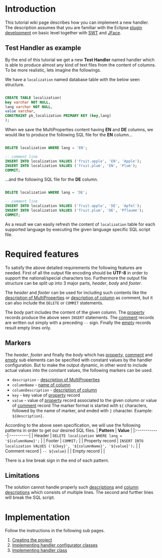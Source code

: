 # Introduction #
This tutorial wiki page describes how you can implement a new handler. The description assumes that you are familiar with the Eclipse [plugin development](http://www.eclipse.org/pde/) on basic level together with [SWT](http://www.eclipse.org/swt/) and [JFace](http://wiki.eclipse.org/JFace).

## Test Handler as example ##
By the end of this tutorial we get a new **Test Handler** named handler which is able to produce almost any kind of text files from the content of columns. To be more realistic, lets imagine the followings.

We have a `localization` named database table with the below seen structure.
```sql

CREATE TABLE localization(
key varchar NOT NULL,
lang varchar NOT NULL,
value varchar,
CONSTRAINT pk_localization PRIMARY KEY (key,lang)
);
```
When we save the MultiProperties content having **EN** and **DE** columns, we would like to produce the following SQL file for the **EN** column...
```sql

DELETE localization WHERE lang = 'EN';

-- comment line
INSERT INTO localization VALUES ('fruit.apple', 'EN', 'Apple');
INSERT INTO localization VALUES ('fruit.plum', 'EN', 'Plum');
COMMIT;
```
...and the following SQL file for the **DE** column.
```sql

DELETE localization WHERE lang = 'DE';

-- comment line
INSERT INTO localization VALUES ('fruit.apple', 'DE', 'Apfel');
INSERT INTO localization VALUES ('fruit.plum', 'DE', 'Pflaume');
COMMIT;
```
As a result we can easily refresh the content of `localization` table for each supported language by executing the given language specific SQL script file.

# Required features #
To satisfy the above detailed requirements the following features are needed. First of all the output file encoding should be **UTF-8** in order to support the national/special characters too. Furthermore the output file structure can be split up into 3 major parts, _header_, _body_ and _footer_.

The _header_ and _footer_ can be used for including such contents like the [description of MultiProperties](FeaturesOfEditor#Overview.md) or [description of column](FeaturesOfEditor#Columns.md) as comment, but it can also include the `DELETE` or `COMMIT` statements.

The _body_ part includes the content of the given column. The [property](Records#Property.md) records produce the above seen `INSERT` statements. The [comment](Records#Comment.md) records are written out simply with a preceding `--` sign. Finally the [empty](Records#Empty.md) records result empty lines only.

## Markers ##
The _header_, _footer_ and finally the _body_ which has [property](Records#Property.md), [comment](Records#Comment.md) and [empty](Records#Empty.md) sub elements can be specified with constant values by the handler configuration. But to make the output dynamic, in other word to include actual values into the constant values, the following markers can be used.
  * `description` - [description of MultiProperties](FeaturesOfEditor#Overview.md)
  * `columnName` - [name of column](FeaturesOfEditor#Columns.md)
  * `columnDescription` - [description of column](FeaturesOfEditor#Columns.md)
  * `key` - key value of [property](Records#Property.md) record
  * `value` - value of [property](Records#Property.md) record associated to the given column or value of [comment](Records#Comment.md) record
The marker format is started with `${` characters, followed by the name of marker, and ended with `}` character. Example: `${description}`.

According to the above seen specification, we will use the following patterns in order to get our desired SQL files.
| **Pattern** | **Value** |
|:------------|:----------|
| Header      | `DELETE localization WHERE lang = '${columnName}';` |
| Footer      | `COMMIT;` |
| Property record | `INSERT INTO localization VALUES ('${key}', '${columnName}', '${value}');` |
| Comment record | `-- ${value}` |
| Empty record |           |

There is a line break sign in the end of each pattern.

## Limitations ##
The solution cannot handle properly such [descriptions](FeaturesOfEditor#Overview.md) and [column descriptions](FeaturesOfEditor#Columns.md) which consists of multiple lines. The second and further lines will break the SQL script.

# Implementation #
Follow the instructions in the following sub pages.
  1. [Creating the project](ImplementingNewHandlerProject.md)
  1. [Implementing handler configurator classes](ImplementingNewHandlerConfiguratorClass.md)
  1. [Implementing handler class](ImplementingNewHandlerClass.md)